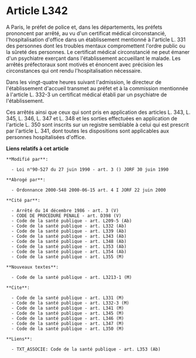 # Article L342

A Paris, le préfet de police et, dans les départements, les préfets prononcent par arrêté, au vu d'un certificat médical
circonstancié, l'hospitalisation d'office dans un établissement mentionné à l'article L. 331 des personnes dont les troubles
mentaux compromettent l'ordre public ou la sûreté des personnes. Le certificat médical circonstancié ne peut émaner d'un
psychiatre exerçant dans l'établissement accueillant le malade. Les arrêtés préfectoraux sont motivés et énoncent avec
précision les circonstances qui ont rendu l'hospitalisation nécessaire.

Dans les vingt-quatre heures suivant l'admission, le directeur de l'établissement d'accueil transmet au préfet et à la
commission mentionnée à l'article L. 332-3 un certificat médical établi par un psychiatre de l'établissement.

Ces arrêtés ainsi que ceux qui sont pris en application des articles L. 343, L. 345, L. 346, L. 347 et L. 348 et les sorties
effectuées en application de l'article L. 350 sont inscrits sur un registre semblable à celui qui est prescrit par l'article
L. 341, dont toutes les dispositions sont applicables aux personnes hospitalisées d'office.

**Liens relatifs à cet article**

	**Modifié par**:

	  - Loi n°90-527 du 27 juin 1990 - art. 3 () JORF 30 juin 1990

	**Abrogé par**:

	  - Ordonnance 2000-548 2000-06-15 art. 4 I JORF 22 juin 2000

	**Cité par**:

	  - Arrêté du 14 décembre 1986 - art. 3 (V)
	  - CODE DE PROCEDURE PENALE - art. D398 (V)
	  - Code de la santé publique - art. L209-5 (Ab)
	  - Code de la santé publique - art. L332 (Ab)
	  - Code de la santé publique - art. L339 (Ab)
	  - Code de la santé publique - art. L343 (Ab)
	  - Code de la santé publique - art. L348 (Ab)
	  - Code de la santé publique - art. L353 (Ab)
	  - Code de la santé publique - art. L354 (Ab)
	  - Code de la santé publique - art. L355 (M)

	**Nouveaux textes**:

	  - Code de la santé publique - art. L3213-1 (M)

	**Cite**:

	  - Code de la santé publique - art. L331 (M)
	  - Code de la santé publique - art. L332-3 (M)
	  - Code de la santé publique - art. L341 (M)
	  - Code de la santé publique - art. L345 (M)
	  - Code de la santé publique - art. L346 (M)
	  - Code de la santé publique - art. L347 (M)
	  - Code de la santé publique - art. L350 (M)

	**Liens**:

	  - TXT_ASSOCIE: Code de la santé publique - art. L353 (Ab)
